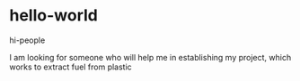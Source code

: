 # hello-world

hi-people

I am looking for someone who will help me in establishing my project, which works to extract fuel from plastic
